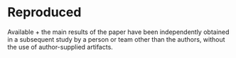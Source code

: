 # Reproduced

Available + the main results of the paper have been independently obtained in a subsequent study by a person or team other than the authors, without the use of author-supplied artifacts.
